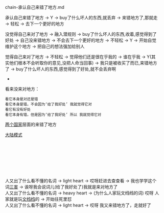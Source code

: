 
chain-承认自己来错了地方.md

承认自己来错了地方 -> Y -> buy了什么坏人的东西,就丢弃 -> 来错地方了,那就走 -> 轻松 -> 去下一个更好的地方

没觉得自己来对了地方 -> 融入潜规则 -> buy了什么坏人的东西,收着,感觉得到了好处 -> 自己没来错地方 -> 不会去下一个更好的地方 -> 不轻松 -> Y -> 开始自觉维护这个地方 -> 把自己的想法强加给别人

觉得自己来对了地方 -> 不轻松 -> 觉得他们还是很在乎我的 -> 谁在乎我 -> Y(其实他们根本不会听取你的意见,没把人命当回事) -> 我只是被收买了而已,来错地方了 -> buy了什么坏人的东西,感觉得到了好处,就不会丢弃啊

-

看来没来对地方：
```
看它本身是对还是错
看它本身是错，不会因为‘给了我好处’ 我就觉得它对
看它有没有好处
看它本身有错，但是因为‘给了我好处’ 所以 我就觉得它对
```

[两个国家](https://github.com/7900ms/000nottheater_deserted_systemlibrary/blob/master/supplementary/term-Finder.md)层面的来错了地方

[大陆模式](https://github.com/7900ms/000nottheater_deserted_systemlibrary/blob/master/supplementary/term-Finder.md#想要啥东西,它没有,它不承认它没有。它在——瞎糊弄)

<br><br><br><br><br><br>


人又出了什么看不懂的名词 -> light heart -> 哎呀赶进去查查看 -> 我也学学这个词[三害](https://github.com/7900ms/000nottheater_deserted_systemlibrary/blob/master/small/正当防卫.md#文绉绉是华而不实的污物是三害之一，我也不学它。别人看的东西,我不需要看,我只看侦探游记) -> 诶呀我会说词儿(给了我好处了)我就是来对地方了<br>
人又出了什么看不懂的名词 -> heavy heart -> (为什么人家玩文绉绉的词) 哎呀 人家就是玩[文绉绉](https://github.com/7900ms/000nottheater_deserted_systemlibrary/blob/master/supplementary/chain-对文诌诌的词.md#为什么人家要用一个文绉绉的词)的 -> 开始往死里怼<br>
人又出了什么看不懂的名词 -> light heart -> 哎呀 我又来错地方了，走就好了
